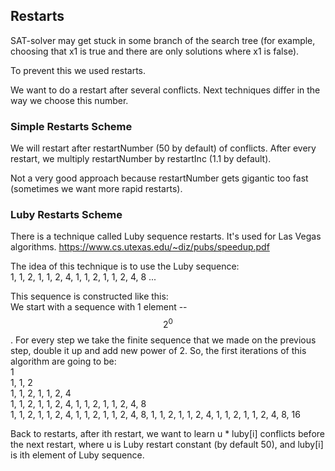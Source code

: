 ## Restarts

SAT-solver may get stuck in some branch of the search tree
(for example, choosing that x1 is true and there are only solutions where x1 is false).

To prevent this we used restarts.

We want to do a restart after several conflicts. Next techniques differ in the way we
choose this number.

### Simple Restarts Scheme

We will restart after restartNumber (50 by default) of conflicts. After every restart, we multiply restartNumber by restartInc (1.1 by default).

Not a very good approach because restartNumber gets gigantic too fast (sometimes we want more rapid restarts).

### Luby Restarts Scheme

There is a technique called Luby sequence restarts. It's used for Las Vegas algorithms.
https://www.cs.utexas.edu/~diz/pubs/speedup.pdf

The idea of this technique is to use the Luby sequence:  
1, 1, 2, 1, 1, 2, 4, 1, 1, 2, 1, 1, 2, 4, 8 ...

This sequence is constructed like this:  
We start with a sequence with 1 element -- $$2^0$$.
For every step we take the finite sequence that we made on the previous step, double it up and add new power of 2.
So, the first iterations of this algorithm are going to be:  
1  
1, 1, 2  
1, 1, 2, 1, 1, 2, 4  
1, 1, 2, 1, 1, 2, 4, 1, 1, 2, 1, 1, 2, 4, 8  
1, 1, 2, 1, 1, 2, 4, 1, 1, 2, 1, 1, 2, 4, 8, 1, 1, 2, 1, 1, 2, 4, 1, 1, 2, 1, 1, 2, 4, 8, 16

Back to restarts, after ith restart, we want to learn u * luby[i] conflicts before the next restart, where u is Luby restart constant (by default 50), and luby[i] is ith element of Luby sequence.
